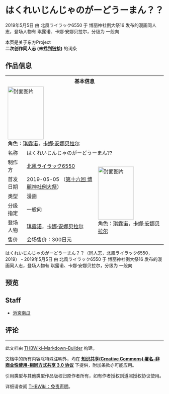# はくれいじんじゃのがーどうーまん？？

<!-- source html: G:\repos\THBWiki-Markdown-Builder\THBWikiMarkdown\Temp\main\7\73\ns0%3A%E3%81%AF%E3%81%8F%E3%82%8C%E3%81%84%E3%81%98%E3%82%93%E3%81%98%E3%82%83%E3%81%AE%E3%81%8C%E3%83%BC%E3%81%A9%E3%81%86%E3%83%BC%E3%81%BE%E3%82%93%EF%BC%9F%EF%BC%9F.html -->

2019年5月5日 由 北風ライラック6550 于 博丽神社例大祭16 发布的漫画同人志，登场人物有 琪露诺、卡娜·安娜贝拉尔，分级为 一般向

本页是关于东方Project  
 **二次创作同人志 (未找到链接)** 的词条
## 作品信息

<table><tbody><tr><th colspan="3">基本信息</th></tr><tr><td class="cover-artwork-mobile" colspan="2"><a href="./文件-はくれいじんじゃのがーどうーまん--封面.jpg.md" class="image" title="封面图片"><img alt="封面图片" src="https://upload.thwiki.cc/thumb/7/7f/%E3%81%AF%E3%81%8F%E3%82%8C%E3%81%84%E3%81%98%E3%82%93%E3%81%98%E3%82%83%E3%81%AE%E3%81%8C%E3%83%BC%E3%81%A9%E3%81%86%E3%83%BC%E3%81%BE%E3%82%93%3F%3F%E5%B0%81%E9%9D%A2.jpg/114px-%E3%81%AF%E3%81%8F%E3%82%8C%E3%81%84%E3%81%98%E3%82%93%E3%81%98%E3%82%83%E3%81%AE%E3%81%8C%E3%83%BC%E3%81%A9%E3%81%86%E3%83%BC%E3%81%BE%E3%82%93%3F%3F%E5%B0%81%E9%9D%A2.jpg" decoding="async" loading="lazy" width="114" height="168" srcset="https://upload.thwiki.cc/thumb/7/7f/%E3%81%AF%E3%81%8F%E3%82%8C%E3%81%84%E3%81%98%E3%82%93%E3%81%98%E3%82%83%E3%81%AE%E3%81%8C%E3%83%BC%E3%81%A9%E3%81%86%E3%83%BC%E3%81%BE%E3%82%93%3F%3F%E5%B0%81%E9%9D%A2.jpg/171px-%E3%81%AF%E3%81%8F%E3%82%8C%E3%81%84%E3%81%98%E3%82%93%E3%81%98%E3%82%83%E3%81%AE%E3%81%8C%E3%83%BC%E3%81%A9%E3%81%86%E3%83%BC%E3%81%BE%E3%82%93%3F%3F%E5%B0%81%E9%9D%A2.jpg 1.5x, https://upload.thwiki.cc/thumb/7/7f/%E3%81%AF%E3%81%8F%E3%82%8C%E3%81%84%E3%81%98%E3%82%93%E3%81%98%E3%82%83%E3%81%AE%E3%81%8C%E3%83%BC%E3%81%A9%E3%81%86%E3%83%BC%E3%81%BE%E3%82%93%3F%3F%E5%B0%81%E9%9D%A2.jpg/227px-%E3%81%AF%E3%81%8F%E3%82%8C%E3%81%84%E3%81%98%E3%82%93%E3%81%98%E3%82%83%E3%81%AE%E3%81%8C%E3%83%BC%E3%81%A9%E3%81%86%E3%83%BC%E3%81%BE%E3%82%93%3F%3F%E5%B0%81%E9%9D%A2.jpg 2x" data-file-width="256" data-file-height="378"></a><div class="cover-char">角色：<a href="./琪露诺.md" title="琪露诺">琪露诺</a>，<a href="./卡娜·安娜贝拉尔.md" title="卡娜·安娜贝拉尔">卡娜·安娜贝拉尔</a></div></td>
</tr><tr><td class="label">名称</td><td colspan="2"> はくれいじんじゃのがーどうーまん?? </td></tr><tr><td class="label">制作方</td><td><a href="./北風ライラック6550.md" title="北風ライラック6550">北風ライラック6550</a></td><td class="cover-artwork" rowspan="6" style="min-width:168px;"><a href="./文件-はくれいじんじゃのがーどうーまん--封面.jpg.md" class="image" title="封面图片"><img alt="封面图片" src="https://upload.thwiki.cc/thumb/7/7f/%E3%81%AF%E3%81%8F%E3%82%8C%E3%81%84%E3%81%98%E3%82%93%E3%81%98%E3%82%83%E3%81%AE%E3%81%8C%E3%83%BC%E3%81%A9%E3%81%86%E3%83%BC%E3%81%BE%E3%82%93%3F%3F%E5%B0%81%E9%9D%A2.jpg/114px-%E3%81%AF%E3%81%8F%E3%82%8C%E3%81%84%E3%81%98%E3%82%93%E3%81%98%E3%82%83%E3%81%AE%E3%81%8C%E3%83%BC%E3%81%A9%E3%81%86%E3%83%BC%E3%81%BE%E3%82%93%3F%3F%E5%B0%81%E9%9D%A2.jpg" decoding="async" loading="lazy" width="114" height="168" srcset="https://upload.thwiki.cc/thumb/7/7f/%E3%81%AF%E3%81%8F%E3%82%8C%E3%81%84%E3%81%98%E3%82%93%E3%81%98%E3%82%83%E3%81%AE%E3%81%8C%E3%83%BC%E3%81%A9%E3%81%86%E3%83%BC%E3%81%BE%E3%82%93%3F%3F%E5%B0%81%E9%9D%A2.jpg/171px-%E3%81%AF%E3%81%8F%E3%82%8C%E3%81%84%E3%81%98%E3%82%93%E3%81%98%E3%82%83%E3%81%AE%E3%81%8C%E3%83%BC%E3%81%A9%E3%81%86%E3%83%BC%E3%81%BE%E3%82%93%3F%3F%E5%B0%81%E9%9D%A2.jpg 1.5x, https://upload.thwiki.cc/thumb/7/7f/%E3%81%AF%E3%81%8F%E3%82%8C%E3%81%84%E3%81%98%E3%82%93%E3%81%98%E3%82%83%E3%81%AE%E3%81%8C%E3%83%BC%E3%81%A9%E3%81%86%E3%83%BC%E3%81%BE%E3%82%93%3F%3F%E5%B0%81%E9%9D%A2.jpg/227px-%E3%81%AF%E3%81%8F%E3%82%8C%E3%81%84%E3%81%98%E3%82%93%E3%81%98%E3%82%83%E3%81%AE%E3%81%8C%E3%83%BC%E3%81%A9%E3%81%86%E3%83%BC%E3%81%BE%E3%82%93%3F%3F%E5%B0%81%E9%9D%A2.jpg 2x" data-file-width="256" data-file-height="378"></a><div class="cover-char">角色：<a href="./琪露诺.md" title="琪露诺">琪露诺</a>，<a href="./卡娜·安娜贝拉尔.md" title="卡娜·安娜贝拉尔">卡娜·安娜贝拉尔</a></div></td>
</tr><tr><td class="label">首发日期</td><td>2019-05-05&#160;（<a href="/展会作品列表?e=%E5%8D%9A%E4%B8%BD%E7%A5%9E%E7%A4%BE%E4%BE%8B%E5%A4%A7%E7%A5%AD%2316">第十六回 博麗神社例大祭</a>）</td></tr><tr><td class="label">类型</td><td>漫画</td></tr><tr><td class="label">分级指定</td><td>一般向</td></tr><tr><td class="label">登场人物</td><td><a href="./琪露诺.md" title="琪露诺">琪露诺</a>，<a href="./卡娜·安娜贝拉尔.md" title="卡娜·安娜贝拉尔">卡娜·安娜贝拉尔</a></td></tr><tr><td class="label">售价</td><td>会场售价：300日元</td></tr></tbody></table>

はくれいじんじゃのがーどうーまん？？（同人志，北風ライラック6550，2019） - 2019年5月5日 由 北風ライラック6550 于 博丽神社例大祭16 发布的漫画同人志，登场人物有 琪露诺、卡娜·安娜贝拉尔，分级为 一般向
## 预览
## Staff
- [浜宮南瓜](./浜宮南瓜.md)

## 评论




---

此文档由 [THBWiki-Markdown-Builder](https://github.com/Delsin-Yu/THBWiki-Markdown-Builder) 构建。

文档中的所有内容除特殊注明外，均在 [**知识共享(Creative Commons) 署名-非商业性使用-相同方式共享 3.0 协议**](https://creativecommons.org/licenses/by-sa/3.0/deed.zh-hans) 下提供，附加条款亦可能应用。

引用类型与其他类型作品版权归原作者所有，如有作者授权则遵照授权协议使用。

详细请查阅 [THBWiki：免责声明](https://thbwiki.cc/THBWiki:%E5%85%8D%E8%B4%A3%E5%A3%B0%E6%98%8E)。

